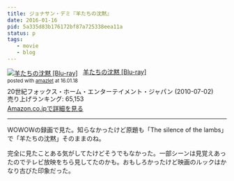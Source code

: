 ```yaml
---
title: ジョナサン・デミ『羊たちの沈黙』
date: 2016-01-16
pid: 5a335d83b176172bf87a725338eea11a
status: p
tags:
   - movie
   - blog
---
```


<div class="amazlet-box" style="margin-bottom:0px;"><div class="amazlet-image" style="float:left;margin:0px 12px 1px 0px;"><a href="http://www.amazon.co.jp/exec/obidos/ASIN/B003N25MX2/dotimpact-22/ref=nosim/" name="amazletlink" target="_blank"><img src="http://ecx.images-amazon.com/images/I/51QNI-Or33L._SL160_.jpg" alt="羊たちの沈黙 [Blu-ray]" style="border: none;" /></a></div><div class="amazlet-info" style="line-height:120%; margin-bottom: 10px"><div class="amazlet-name" style="margin-bottom:10px;line-height:120%"><a href="http://www.amazon.co.jp/exec/obidos/ASIN/B003N25MX2/dotimpact-22/ref=nosim/" name="amazletlink" target="_blank">羊たちの沈黙 [Blu-ray]</a><div class="amazlet-powered-date" style="font-size:80%;margin-top:5px;line-height:120%">posted with <a href="http://www.amazlet.com/" title="amazlet" target="_blank">amazlet</a> at 16.01.18</div></div><div class="amazlet-detail">20世紀フォックス・ホーム・エンターテイメント・ジャパン (2010-07-02)<br />売り上げランキング: 65,153<br /></div><div class="amazlet-sub-info" style="float: left;"><div class="amazlet-link" style="margin-top: 5px"><a href="http://www.amazon.co.jp/exec/obidos/ASIN/B003N25MX2/dotimpact-22/ref=nosim/" name="amazletlink" target="_blank">Amazon.co.jpで詳細を見る</a></div></div></div><div class="amazlet-footer" style="clear: left"></div></div>

---- 

WOWOWの録画で見た。知らなかったけど原題も「The silence of the lambs」で「羊たちの沈黙」そのままのね。

完全に見たことある気がしてたけどそうでもなかった。一部シーンは見覚えあったのでテレビ放映をちら見してたのかも。おもしろかったけど映画のルックはかなり古びた印象だった。
